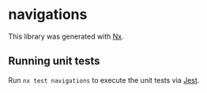 # navigations

This library was generated with [Nx](https://nx.dev).

## Running unit tests

Run `nx test navigations` to execute the unit tests via [Jest](https://jestjs.io).
